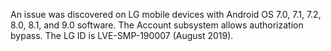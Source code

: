 An issue was discovered on LG mobile devices with Android OS 7.0, 7.1, 7.2, 8.0, 8.1, and 9.0 software. The Account subsystem allows authorization bypass. The LG ID is LVE-SMP-190007 (August 2019).